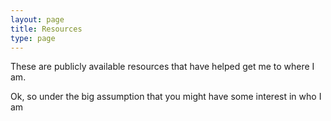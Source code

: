 ```yaml
---
layout: page
title: Resources
type: page
---
```


These are publicly available resources that have helped get me to where I am.

Ok, so under the big assumption that you might have some interest in who I am
